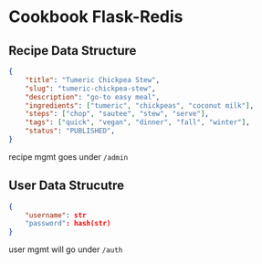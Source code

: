 # Cookbook Flask-Redis

<!-- TODO: https://hub.docker.com/r/redis/redis-stack -->

## Recipe Data Structure

```json
{
    "title": "Tumeric Chickpea Stew",
    "slug": "tumeric-chickpea-stew",
    "description": "go-to easy meal",
    "ingredients": ["tumeric", "chickpeas", "coconut milk"],
    "steps": ["chop", "sautee", "stew", "serve"],
    "tags": ["quick", "vegan", "dinner", "fall", "winter"],
    "status": "PUBLISHED",
}
```

recipe mgmt goes under `/admin`

## User Data Strucutre

```json
{
    "username": str
    "password": hash(str)
}
```

user mgmt will go under `/auth`